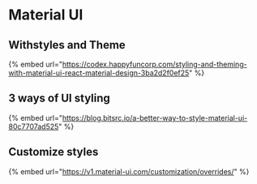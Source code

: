 # Material UI

## Withstyles and Theme

{% embed url="https://codex.happyfuncorp.com/styling-and-theming-with-material-ui-react-material-design-3ba2d2f0ef25" %}

## 3 ways of UI styling

{% embed url="https://blog.bitsrc.io/a-better-way-to-style-material-ui-80c7707ad525" %}

## Customize styles

{% embed url="https://v1.material-ui.com/customization/overrides/" %}



